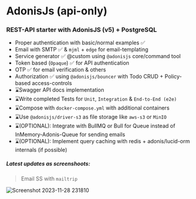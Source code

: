 # AdonisJs (api-only)

### REST-API starter with AdonisJS (v5) + PostgreSQL

- Proper authentication with basic/normal examples ✅
- Email with SMTP ✅ & `mjml` + `edge` for email-templating
- Service generator ✅ @custom using `@adonisjs` core/command tool
- Token based (`Opaque`) ✅ for API authentication
- OTP ✅ for email verification & others
- Authorization ✅ using `@adonisjs/bouncer` with Todo CRUD + Policy-based access-controls
- ⌛Swagger API docs implementation
- ⌛Write completed Tests for `Unit`, `Integration` & `End-to-End (e2e)`
- ⌛Compose with `docker-compose.yml` with additional containers
- ⌛Use `@adonisjs/driver-s3` as file storage like `aws-s3` or `MinIO`
- ⌛(OPTIONAL): Integrate with BullMQ or Bull for Queue instead of InMemory-Adonis-Queue for sending emails
- ⌛(OPTIONAL): Implement query caching with redis + adonis/lucid-orm internals (if possible)


##### Latest updates as screenshoots:
> Email SS with `mailtrip`

![Screenshot 2023-11-28 231810](https://github.com/mahabubx7/adonis-api-starter/assets/122348996/98fe1d4d-1a93-4f45-8f07-b7bed2020f96)

